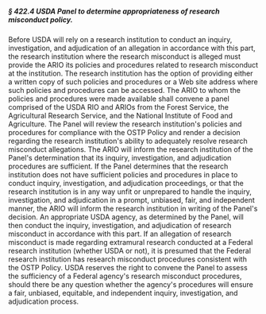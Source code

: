 ##### § 422.4 USDA Panel to determine appropriateness of research misconduct policy. #####

Before USDA will rely on a research institution to conduct an inquiry, investigation, and adjudication of an allegation in accordance with this part, the research institution where the research misconduct is alleged must provide the ARIO its policies and procedures related to research misconduct at the institution. The research institution has the option of providing either a written copy of such policies and procedures or a Web site address where such policies and procedures can be accessed. The ARIO to whom the policies and procedures were made available shall convene a panel comprised of the USDA RIO and ARIOs from the Forest Service, the Agricultural Research Service, and the National Institute of Food and Agriculture. The Panel will review the research institution's policies and procedures for compliance with the OSTP Policy and render a decision regarding the research institution's ability to adequately resolve research misconduct allegations. The ARIO will inform the research institution of the Panel's determination that its inquiry, investigation, and adjudication procedures are sufficient. If the Panel determines that the research institution does not have sufficient policies and procedures in place to conduct inquiry, investigation, and adjudication proceedings, or that the research institution is in any way unfit or unprepared to handle the inquiry, investigation, and adjudication in a prompt, unbiased, fair, and independent manner, the ARIO will inform the research institution in writing of the Panel's decision. An appropriate USDA agency, as determined by the Panel, will then conduct the inquiry, investigation, and adjudication of research misconduct in accordance with this part. If an allegation of research misconduct is made regarding extramural research conducted at a Federal research institution (whether USDA or not), it is presumed that the Federal research institution has research misconduct procedures consistent with the OSTP Policy. USDA reserves the right to convene the Panel to assess the sufficiency of a Federal agency's research misconduct procedures, should there be any question whether the agency's procedures will ensure a fair, unbiased, equitable, and independent inquiry, investigation, and adjudication process.